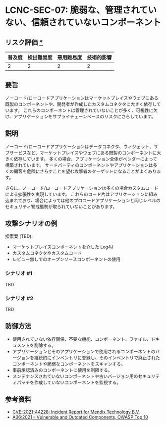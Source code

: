 # LCNC-SEC-07: 脆弱な、管理されていない、信頼されていないコンポーネント

## リスク評価 [*](https://owasp.org/www-project-top-ten/2017/Note_About_Risks)

| 普及度 | 検出難易度 | 悪用難易度 | 技術的影響 |
| --- | --- | --- | --- |
| 2 | 2 | 2 | 2 |

## 要旨

ノーコード/ローコードアプリケーションはマーケットプレイスやウェブにある既製のコンポーネントや、開発者が作成したカスタムコネクタに大きく依存しています。
これらのコンポーネントは管理されていないことが多く、可視性に欠け、アプリケーションをサプライチェーンベースのリスクにさらしています。

## 説明

ノーコード/ローコードアプリケーションはデータコネクタ、ウィジェット、サブサービスなど、マーケットプレイスやウェブにある既製のコンポーネントに大きく依存しています。
多くの場合、アプリケーション全体がベンダーによって構築されています。
サードパーティのコンポーネントやアプリケーションは多くの顧客を危険にさらすことを望む攻撃者のターゲットになることがよくあります。

さらに、ノーコード/ローコードアプリケーションは多くの場合カスタムコードによる拡張性を実現しています。
これらのコード片はアプリケーションに組み込まれており、場合によっては他のプロコードアプリケーションと同じレベルのセキュリティ警戒態勢が取られていないことがあります。

## 攻撃シナリオの例

探索案 (TBD):
- マーケットプレイスコンポーネントを介した Log4J
- カスタムコネクタやカスタムコード
- レビュー無しでのオープンソースコンポーネントの使用

### シナリオ #1

TBD

### シナリオ #2

TBD

## 防御方法

- 使用されていない依存関係、不要な機能、コンポーネント、ファイル、ドキュメントを削除する。
- アプリケーションとそのアプリケーションで使用されるコンポーネントのバージョンを継続的にインベントリに登録し、そのインベントリで廃止されたコンポーネントや脆弱なコンポーネントをスキャンする。
- 事前承認済みのコンポーネントに使用を制限する。
- メンテナンスされていないコンポーネントや古いバージョン用のセキュリティパッチを作成していないコンポーネントを監視する。

## 参考資料

- [CVE-2021-44228: Incident Report for Mendix Technology B.V.](https://status.mendix.com/incidents/8j5043my610c)
- [A06:2021 – Vulnerable and Outdated Components, OWASP Top 10](https://owasp.org/Top10/A06_2021-Vulnerable_and_Outdated_Components/)

